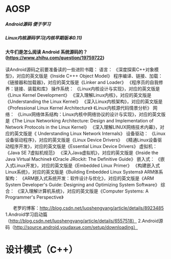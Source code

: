 # AOSP
 
 
#####  Android源码 便于学习
#####  Linux内核源码学习(内核早期版本0.11)



#### 大牛们是怎么阅读 Android 系统源码的？ (https://www.zhihu.com/question/19759722)


读Android源码之前要准备读的一些进阶书籍：
语言：
        《深度探索C++对象模型》，对应的英文版是《Inside C+++ Object Model》
        程序编译、链接、加载：
        《链接器和加载器》，对应的英文版是《Linker and Loader》
        《程序员的自我修养：链接、装载和库》
        操作系统：
        《Linux内核设计与实现》，对应的英文版是《Linux Kernel Development》
        《深入理解Linux内核》，对应的英文版是《Understanding the Linux Kernel》
        《深入Linux内核架构》，对应的英文版是《Professional Linux Kernel Architecture》
        《Linux内核源代码情景分析》
         网络：
        《Linux网络体系结构：Linux内核中网络协议的设计与实现》，对应的英文版是《The Linux Networking Architecture: Design and Implementation of Network Protocols in the Linux Kernel》
        《深入理解LINUX网络技术内幕》，对应的英文版是《 Understanding Linux Network Internals》
        设备驱动：
        《Linux设备驱动程序》，对应的英文版是《Linux Device Drivers》
        《精通Linux设备驱动程序开发》，对应的英文版是《Essential Linux Device Drivers》
        虚拟机：
        《Java SE 7虚拟机规范》
        《深入Java虚拟机》，对应的英文版是《Inside the Java Virtual Machine》
        《Oracle JRockit: The Definitive Guide》
        嵌入式：
        《嵌入式Linux开发》，对应的英文版是《Embedded Linux Primer》
        《构建嵌入式Linux系统》，对应的英文版是《Building Embedded Linux Systems》
        ARM体系架构：
        《ARM嵌入式系统开发：软件设计与优化》，对应的英文版是《ARM System Developer's Guide: Designing and Optimizing System Software》
        综合：
       《深入理解计算机系统》，对应的英文版是《Computer Systems: A Programmer's Perspective》
       
       
老罗的博客：http://blog.csdn.net/luoshengyang/article/details/8923485 
1.Android学习启动篇 （http://blog.csdn.net/luoshengyang/article/details/6557518）
2.Android源码（http://source.android.youdaxue.com/setup/downloading）   


# 设计模式（C++）


